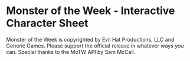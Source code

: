 # Monster of the Week - Interactive Character Sheet

Monster of the Week is copyrighted by Evil Hat Productions, LLC and Generic Games. Please support the official release in whatever ways you can. Special thanks to the MoTW API by Sam McCall.
